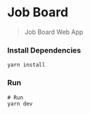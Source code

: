 # Job Board

> Job Board Web App

### Install Dependencies

```
yarn install
```

### Run

```
# Run
yarn dev

```
